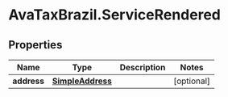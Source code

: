 # AvaTaxBrazil.ServiceRendered

## Properties
Name | Type | Description | Notes
------------ | ------------- | ------------- | -------------
**address** | [**SimpleAddress**](SimpleAddress.md) |  | [optional] 


